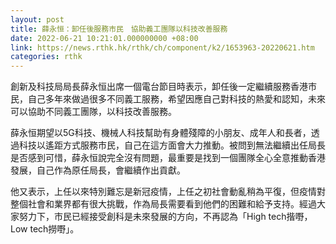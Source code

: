 ```yaml
---
layout: post
title: 薛永恒：卸任後服務市民　協助義工團隊以科技改善服務
date: 2022-06-21 10:21:01.000000000 +08:00
link: https://news.rthk.hk/rthk/ch/component/k2/1653963-20220621.htm
categories: rthk
---
```


創新及科技局局長薛永恒出席一個電台節目時表示，卸任後一定繼續服務香港市民，自己多年來做過很多不同義工服務，希望因應自己對科技的熱愛和認知，未來可以協助不同義工團隊，以科技改善服務。

薛永恒期望以5G科技、機械人科技幫助有身體殘障的小朋友、成年人和長者，透過科技以遙距方式服務市民，自己在這方面會大力推動。被問到無法繼續出任局長是否感到可惜，薛永恒說完全沒有問題，最重要是找到一個團隊全心全意推動香港發展，自己作為原任局長，會繼續作出貢獻。

他又表示，上任以來特別難忘是新冠疫情，上任之初社會動亂稍為平復，但疫情對整個社會和業界都有很大挑戰，作為局長需要看到他們的困難和給予支持。經過大家努力下，市民已經接受創科是未來發展的方向，不再認為「High tech揩嘢，Low tech撈嘢」。
